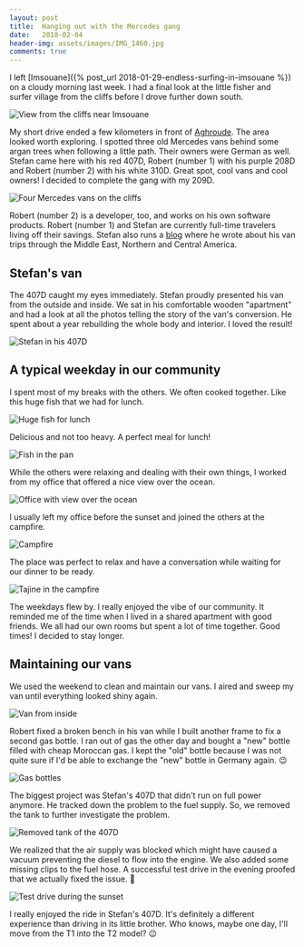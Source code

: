 ```yaml
---
layout: post
title:  Hanging out with the Mercedes gang
date:   2018-02-04
header-img: assets/images/IMG_1460.jpg
comments: true
---
```


I left [Imsouane]({% post_url 2018-01-29-endless-surfing-in-imsouane %}) on a cloudy morning last week. I had a final look at the little fisher and surfer village from the cliffs before I drove further down south.

![View from the cliffs near Imsouane](/assets/images/IMG_1266.jpg)

My short drive ended a few kilometers in front of [Aghroude](https://www.google.com/maps/place/Aghroude,+Morocco/). The area looked worth exploring. I spotted three old Mercedes vans behind some argan trees when following a little path. Their owners were German as well. Stefan came here with his red 407D, Robert (number 1) with his purple 208D and Robert (number 2) with his white 310D. Great spot, cool vans and cool owners! I decided to complete the gang with my 209D.

![Four Mercedes vans on the cliffs](/assets/images/IMG_1460.jpg)

Robert (number 2) is a developer, too, and works on his own software products. Robert (number 1) and Stefan are currently full-time travelers living off their savings. Stefan also runs a [blog](http://draudi.de/) where he wrote about his van trips through the Middle East, Northern and Central America.

## Stefan's van

The 407D caught my eyes immediately. Stefan proudly presented his van from the outside and inside. We sat in his comfortable wooden "apartment" and had a look at all the photos telling the story of the van's conversion. He spent about a year rebuilding the whole body and interior. I loved the result!

![Stefan in his 407D](/assets/images/IMG_1439.jpg)

## A typical weekday in our community

I spent most of my breaks with the others. We often cooked together. Like this huge fish that we had for lunch.

![Huge fish for lunch](/assets/images/IMG_1447.jpg)

Delicious and not too heavy. A perfect meal for lunch!

![Fish in the pan](/assets/images/IMG_1451.jpg)

While the others were relaxing and dealing with their own things, I worked from my office that offered a nice view over the ocean.

![Office with view over the ocean](/assets/images/IMG_1457.jpg)

I usually left my office before the sunset and joined the others at the campfire.

![Campfire](/assets/images/IMG_1470.jpg)

The place was perfect to relax and have a conversation while waiting for our dinner to be ready.

![Tajine in the campfire](/assets/images/IMG_1273.jpg)

The weekdays flew by. I really enjoyed the vibe of our community. It reminded me of the time when I lived in a shared apartment with good friends. We all had our own rooms but spent a lot of time together. Good times! I decided to stay longer.

## Maintaining our vans

We used the weekend to clean and maintain our vans. I aired and sweep my van until everything looked shiny again.

![Van from inside](/assets/images/IMG_1478.jpg)

Robert fixed a broken bench in his van while I built another frame to fix a second gas bottle. I ran out of gas the other day and bought a "new" bottle filled with cheap Moroccan gas. I kept the "old" bottle because I was not quite sure if I'd be able to exchange the "new" bottle in Germany again. :wink:

![Gas bottles](/assets/images/IMG_1256.jpg)

The biggest project was Stefan's 407D that didn't run on full power anymore. He tracked down the problem to the fuel supply. So, we removed the tank to further investigate the problem.

![Removed tank of the 407D](/assets/images/IMG_1465.jpg)

We realized that the air supply was blocked which might have caused a vacuum preventing the diesel to flow into the engine. We also added some missing clips to the fuel hose. A successful test drive in the evening proofed that we actually fixed the issue. :clap:

![Test drive during the sunset](/assets/images/IMG_1466.jpg)

I really enjoyed the ride in Stefan's 407D. It's definitely a different experience than driving in its little brother. Who knows, maybe one day, I'll move from the T1 into the T2 model? :wink:

